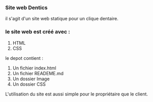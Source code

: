### Site web Dentics

il s'agit d'un site web statique pour un clique dentaire.

### le site web est créé avec :
1. HTML
2. CSS

le depot contient :

1. Un fichier index.html
2. Un fichier READEME.md
3. Un dossier Image
4. Un dossier CSS

L'utilisation du site est aussi simple pour le propriétaire que le client. 

